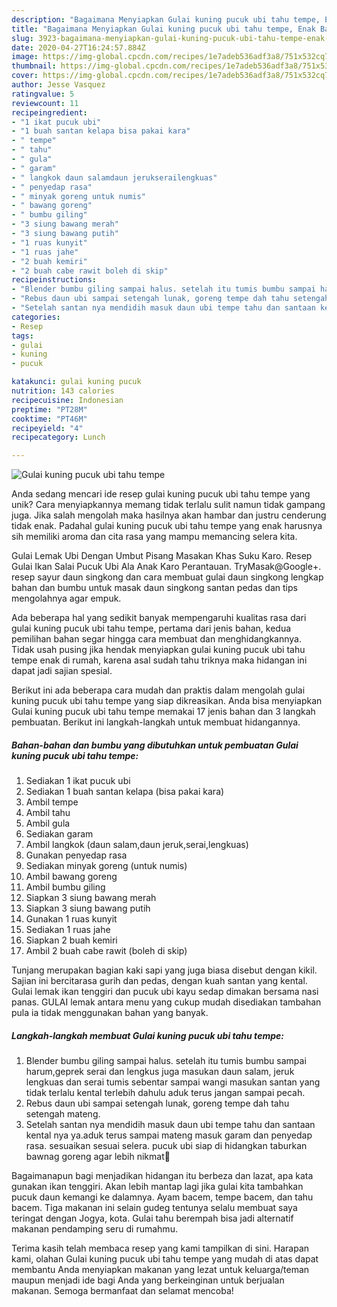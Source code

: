 ```yaml
---
description: "Bagaimana Menyiapkan Gulai kuning pucuk ubi tahu tempe, Enak Banget"
title: "Bagaimana Menyiapkan Gulai kuning pucuk ubi tahu tempe, Enak Banget"
slug: 3923-bagaimana-menyiapkan-gulai-kuning-pucuk-ubi-tahu-tempe-enak-banget
date: 2020-04-27T16:24:57.884Z
image: https://img-global.cpcdn.com/recipes/1e7adeb536adf3a8/751x532cq70/gulai-kuning-pucuk-ubi-tahu-tempe-foto-resep-utama.jpg
thumbnail: https://img-global.cpcdn.com/recipes/1e7adeb536adf3a8/751x532cq70/gulai-kuning-pucuk-ubi-tahu-tempe-foto-resep-utama.jpg
cover: https://img-global.cpcdn.com/recipes/1e7adeb536adf3a8/751x532cq70/gulai-kuning-pucuk-ubi-tahu-tempe-foto-resep-utama.jpg
author: Jesse Vasquez
ratingvalue: 5
reviewcount: 11
recipeingredient:
- "1 ikat pucuk ubi"
- "1 buah santan kelapa bisa pakai kara"
- " tempe"
- " tahu"
- " gula"
- " garam"
- " langkok daun salamdaun jerukserailengkuas"
- " penyedap rasa"
- " minyak goreng untuk numis"
- " bawang goreng"
- " bumbu giling"
- "3 siung bawang merah"
- "3 siung bawang putih"
- "1 ruas kunyit"
- "1 ruas jahe"
- "2 buah kemiri"
- "2 buah cabe rawit boleh di skip"
recipeinstructions:
- "Blender bumbu giling sampai halus. setelah itu tumis bumbu sampai harum,geprek serai dan lengkus juga masukan daun salam, jeruk lengkuas dan serai tumis sebentar sampai wangi masukan santan yang tidak terlalu kental terlebih dahulu aduk terus jangan sampai pecah."
- "Rebus daun ubi sampai setengah lunak, goreng tempe dah tahu setengah mateng."
- "Setelah santan nya mendidih masuk daun ubi tempe tahu dan santaan kental nya ya.aduk terus sampai mateng masuk garam dan penyedap rasa. sesuaikan sesuai selera. pucuk ubi siap di hidangkan taburkan bawnag goreng agar lebih nikmat🌹"
categories:
- Resep
tags:
- gulai
- kuning
- pucuk

katakunci: gulai kuning pucuk 
nutrition: 143 calories
recipecuisine: Indonesian
preptime: "PT28M"
cooktime: "PT46M"
recipeyield: "4"
recipecategory: Lunch

---
```



![Gulai kuning pucuk ubi tahu tempe](https://img-global.cpcdn.com/recipes/1e7adeb536adf3a8/751x532cq70/gulai-kuning-pucuk-ubi-tahu-tempe-foto-resep-utama.jpg)

Anda sedang mencari ide resep gulai kuning pucuk ubi tahu tempe yang unik? Cara menyiapkannya memang tidak terlalu sulit namun tidak gampang juga. Jika salah mengolah maka hasilnya akan hambar dan justru cenderung tidak enak. Padahal gulai kuning pucuk ubi tahu tempe yang enak harusnya sih memiliki aroma dan cita rasa yang mampu memancing selera kita.

Gulai Lemak Ubi Dengan Umbut Pisang Masakan Khas Suku Karo. Resep Gulai Ikan Salai Pucuk Ubi Ala Anak Karo Perantauan. TryMasak@Google+. resep sayur daun singkong dan cara membuat gulai daun singkong lengkap bahan dan bumbu untuk masak daun singkong santan pedas dan tips mengolahnya agar empuk.

Ada beberapa hal yang sedikit banyak mempengaruhi kualitas rasa dari gulai kuning pucuk ubi tahu tempe, pertama dari jenis bahan, kedua pemilihan bahan segar hingga cara membuat dan menghidangkannya. Tidak usah pusing jika hendak menyiapkan gulai kuning pucuk ubi tahu tempe enak di rumah, karena asal sudah tahu triknya maka hidangan ini dapat jadi sajian spesial.


Berikut ini ada beberapa cara mudah dan praktis dalam mengolah gulai kuning pucuk ubi tahu tempe yang siap dikreasikan. Anda bisa menyiapkan Gulai kuning pucuk ubi tahu tempe memakai 17 jenis bahan dan 3 langkah pembuatan. Berikut ini langkah-langkah untuk membuat hidangannya.

<!--inarticleads1-->

##### Bahan-bahan dan bumbu yang dibutuhkan untuk pembuatan Gulai kuning pucuk ubi tahu tempe:

1. Sediakan 1 ikat pucuk ubi
1. Sediakan 1 buah santan kelapa (bisa pakai kara)
1. Ambil  tempe
1. Ambil  tahu
1. Ambil  gula
1. Sediakan  garam
1. Ambil  langkok (daun salam,daun jeruk,serai,lengkuas)
1. Gunakan  penyedap rasa
1. Sediakan  minyak goreng (untuk numis)
1. Ambil  bawang goreng
1. Ambil  bumbu giling
1. Siapkan 3 siung bawang merah
1. Siapkan 3 siung bawang putih
1. Gunakan 1 ruas kunyit
1. Sediakan 1 ruas jahe
1. Siapkan 2 buah kemiri
1. Ambil 2 buah cabe rawit (boleh di skip)


Tunjang merupakan bagian kaki sapi yang juga biasa disebut dengan kikil. Sajian ini bercitarasa gurih dan pedas, dengan kuah santan yang kental. Gulai lemak ikan tenggiri dan pucuk ubi kayu sedap dimakan bersama nasi panas. GULAI lemak antara menu yang cukup mudah disediakan tambahan pula ia tidak menggunakan bahan yang banyak. 

<!--inarticleads2-->

##### Langkah-langkah membuat Gulai kuning pucuk ubi tahu tempe:

1. Blender bumbu giling sampai halus. setelah itu tumis bumbu sampai harum,geprek serai dan lengkus juga masukan daun salam, jeruk lengkuas dan serai tumis sebentar sampai wangi masukan santan yang tidak terlalu kental terlebih dahulu aduk terus jangan sampai pecah.
1. Rebus daun ubi sampai setengah lunak, goreng tempe dah tahu setengah mateng.
1. Setelah santan nya mendidih masuk daun ubi tempe tahu dan santaan kental nya ya.aduk terus sampai mateng masuk garam dan penyedap rasa. sesuaikan sesuai selera. pucuk ubi siap di hidangkan taburkan bawnag goreng agar lebih nikmat🌹


Bagaimanapun bagi menjadikan hidangan itu berbeza dan lazat, apa kata gunakan ikan tenggiri. Akan lebih mantap lagi jika gulai kita tambahkan pucuk daun kemangi ke dalamnya. Ayam bacem, tempe bacem, dan tahu bacem. Tiga makanan ini selain gudeg tentunya selalu membuat saya teringat dengan Jogya, kota. Gulai tahu berempah bisa jadi alternatif makanan pendamping seru di rumahmu. 

Terima kasih telah membaca resep yang kami tampilkan di sini. Harapan kami, olahan Gulai kuning pucuk ubi tahu tempe yang mudah di atas dapat membantu Anda menyiapkan makanan yang lezat untuk keluarga/teman maupun menjadi ide bagi Anda yang berkeinginan untuk berjualan makanan. Semoga bermanfaat dan selamat mencoba!
